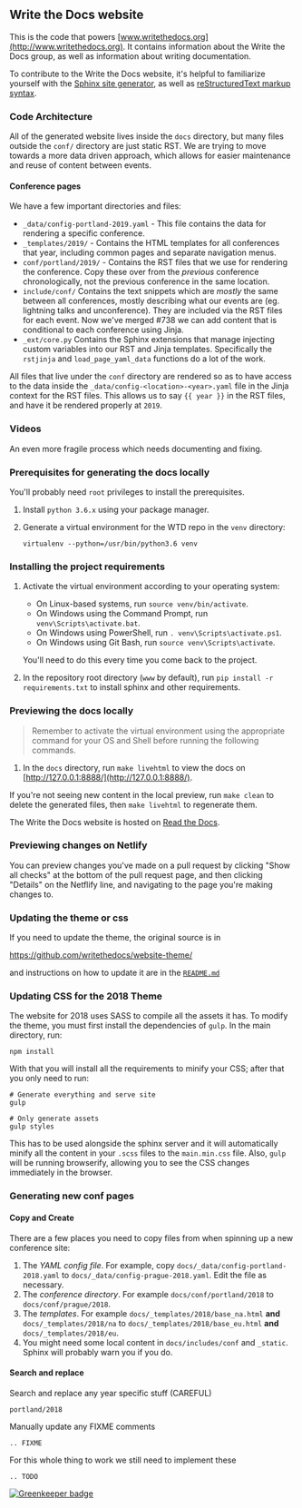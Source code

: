 ## Write the Docs website

This is the code that powers [www.writethedocs.org](http://www.writethedocs.org). It contains information
about the Write the Docs group, as well as information about writing documentation.

To contribute to the Write the Docs website, it's helpful to familiarize yourself with the [Sphinx site generator](https://www.sphinx-doc.org/), as well as [reStructuredText markup syntax](https://www.sphinx-doc.org/en/stable/rest.html).

### Code Architecture

All of the generated website lives inside the `docs` directory, but many files outside the `conf/` directory are just static RST.
We are trying to move towards a more data driven approach,
which allows for easier maintenance and reuse of content between events.

#### Conference pages

We have a few important directories and files:

* `_data/config-portland-2019.yaml` - This file contains the data for rendering a specific conference.
* `_templates/2019/` - Contains the HTML templates for all conferences that year, including common pages and separate navigation menus.
* `conf/portland/2019/` - Contains the RST files that we use for rendering the conference. Copy these over from the *previous* conference chronologically, not the previous conference in the same location.
* `include/conf/` Contains the text snippets which are *mostly* the same between all conferences, mostly describing what our events are (eg. lightning talks and unconference). They are included via the RST files for each event. Now we've merged #738 we can add content that is conditional to each conference using Jinja.
* `_ext/core.py` Contains the Sphinx extensions that manage injecting custom variables into our RST and Jinja templates. Specifically the `rstjinja` and `load_page_yaml_data` functions do a lot of the work.

All files that live under the `conf` directory are rendered so as to have access to
 the data inside the `_data/config-<location>-<year>.yaml` file in the Jinja context for the RST files.
This allows us to say `{{ year }}` in the RST files,
and have it be rendered properly at `2019`.

### Videos

An even more fragile process which needs documenting and fixing.
### Prerequisites for generating the docs locally

You'll probably need `root` privileges to install the prerequisites.

1. Install `python 3.6.x` using your package manager.

2. Generate a virtual environment for the WTD repo in the `venv` directory:

    `virtualenv --python=/usr/bin/python3.6 venv`

### Installing the project requirements

1. Activate the virtual environment according to your operating system:

    * On Linux-based systems, run `source venv/bin/activate`.
    * On Windows using the Command Prompt, run `venv\Scripts\activate.bat`.
    * On Windows using PowerShell, run `. venv\Scripts\activate.ps1`.
    * On Windows using Git Bash, run `source venv\Scripts\activate`.

    You'll need to do this every time you come back to the project.

2. In the repository root directory (`www` by default), run `pip install -r requirements.txt` to install sphinx and other requirements.

### Previewing the docs locally

> Remember to activate the virtual environment using the appropriate command for your OS and Shell before running the following commands.

1. In the `docs` directory, run `make livehtml` to view the docs on [http://127.0.0.1:8888/](http://127.0.0.1:8888/).

If you're not seeing new content in the local preview, run `make clean` to delete the generated files, then `make livehtml` to regenerate them.

The Write the Docs website is hosted on [Read the Docs](https://readthedocs.org/projects/writethedocs-www).

### Previewing changes on Netlify

You can preview changes you've made on a pull request by clicking "Show all checks" at the bottom of the pull request page, and then clicking "Details" on the Netflify line, and navigating to the page you're making changes to.

### Updating the theme or css

If you need to update the theme, the original source is in

https://github.com/writethedocs/website-theme/

and instructions on how to update it are in the [`README.md`](https://github.com/writethedocs/website-theme/pull/3)

### Updating CSS for the 2018 Theme

The website for 2018 uses SASS to compile all the assets it has. To modify the theme, you must first install the dependencies of
`gulp`. In the main directory, run:

```
npm install
```

With that you will install all the requirements to minify your CSS;
after that you only need to run:

```
# Generate everything and serve site
gulp

# Only generate assets
gulp styles
```

This has to be used alongside the sphinx server and it will
automatically minify all the content in your `.scss` files to the
`main.min.css` file. Also, `gulp` will be running browserify, allowing you
to see the CSS changes immediately in the browser.

### Generating new conf pages

#### Copy and Create

There are a few places you need to copy files from when spinning up a new conference site:

1. The *YAML config file*. For example, copy `docs/_data/config-portland-2018.yaml` to `docs/_data/config-prague-2018.yaml`.
   Edit the file as necessary.
2. The *conference directory*. For example `docs/conf/portland/2018` to `docs/conf/prague/2018`.
3. The *templates*. For example `docs/_templates/2018/base_na.html` **and** `docs/_templates/2018/na` to `docs/_templates/2018/base_eu.html` **and** `docs/_templates/2018/eu`.
4. You might need some local content in `docs/includes/conf` and `_static`. Sphinx will probably warn you if you do.

#### Search and replace

Search and replace any year specific stuff (CAREFUL)
```
portland/2018
```

Manually update any FIXME comments
```
.. FIXME
```

For this whole thing to work we still need to implement these

```
.. TODO
```

[![Greenkeeper badge](https://badges.greenkeeper.io/writethedocs/www.svg)](https://greenkeeper.io/)
